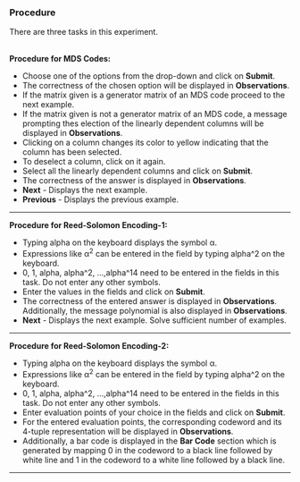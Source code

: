 ### Procedure

There are three tasks in this experiment.
<br>
<br>

**Procedure for MDS Codes:**
*  Choose one of the options from the drop-down and click on <b>Submit</b>.
*  The correctness of the chosen option will be displayed in <b>Observations</b>.
*  If the matrix given is a generator matrix of an MDS code proceed to the next example.  	
*  If the matrix given is not a generator matrix of an MDS code, a message prompting thes election of the linearly dependent columns will be displayed in <b>Observations</b>.		
*  Clicking on a column changes its color to yellow indicating that the column has been selected.
*  To deselect a column, click on it again.
*  Select all the linearly dependent columns and click on <b>Submit</b>.
*  The correctness of the answer is displayed in <b>Observations</b>.
*  <b>Next</b> - Displays the next example.
*  <b>Previous</b> - Displays the previous example.
---
**Procedure for Reed-Solomon Encoding-1:**
*  Typing alpha on the keyboard displays the symbol &alpha;.
*  Expressions like &alpha;<sup>2</sup> can be entered in the field by typing alpha^2 on the keyboard.
*  0, 1, alpha, alpha^2, ...,alpha^14 need to be entered in the fields in this task. Do not enter any other symbols.
*  Enter the values in the fields and click on <b>Submit</b>.
*  The correctness of the entered answer is displayed in <b>Observations</b>. Additionally, the message polynomial is also displayed in <b>Observations</b>.
*  <b>Next</b> - Displays the next example. Solve sufficient number of examples.
								
---
**Procedure for Reed-Solomon Encoding-2:**
*  Typing alpha on the keyboard displays the symbol &alpha;.
*  Expressions like &alpha;<sup>2</sup> can be entered in the field by typing alpha^2 on the keyboard.
*  0, 1, alpha, alpha^2, ...,alpha^14 need to be entered in the fields in this task. Do not enter any other symbols.
*  Enter evaluation points of your choice in the fields and click on <b>Submit</b>.
*  For the entered evaluation points, the corresponding codeword and its 4-tuple representation will be displayed in <b>Observations</b>. 
*  Additionally, a bar code is displayed in the <b>Bar Code</b> section which is generated by mapping 0 in the codeword to a black line followed by white line and 1 in the codeword to a white line followed by a black line.		
---
